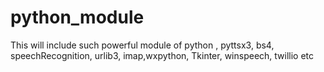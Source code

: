 # python_module
This will include such powerful module of python , pyttsx3, bs4, speechRecognition, urlib3, imap,wxpython, Tkinter, winspeech, twillio etc
